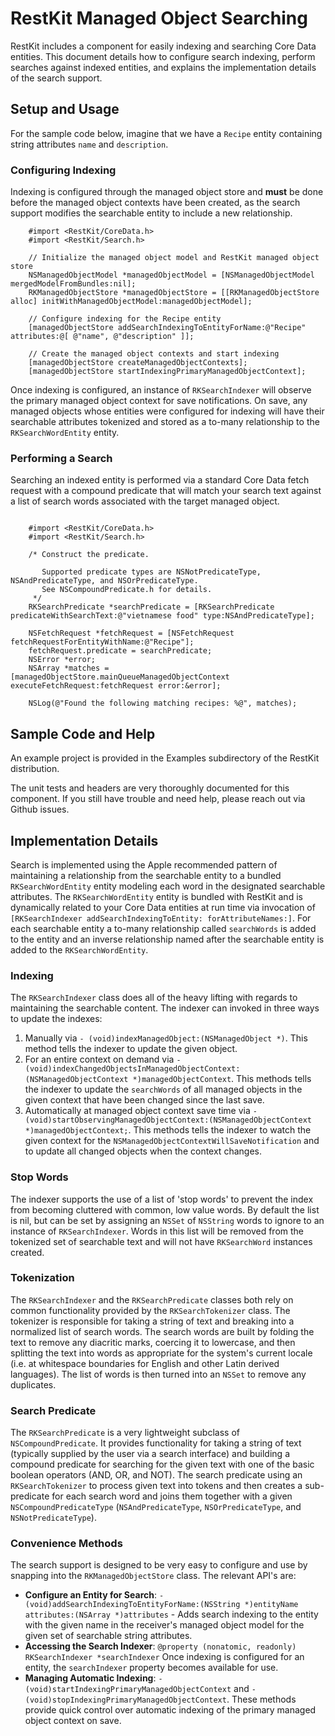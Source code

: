 # RestKit Managed Object Searching

RestKit includes a component for easily indexing and searching Core Data entities. This document details how to configure search indexing, perform searches against indexed entities, and explains the implementation details of the search support.

## Setup and Usage

For the sample code below, imagine that we have a `Recipe` entity containing string attributes `name` and `description`.

### Configuring Indexing

Indexing is configured through the managed object store and **must** be done before the managed object contexts have been created, as the search support modifies the searchable entity to include a new relationship.

```
	#import <RestKit/CoreData.h>
	#import <RestKit/Search.h>
	
	// Initialize the managed object model and RestKit managed object store
	NSManagedObjectModel *managedObjectModel = [NSManagedObjectModel mergedModelFromBundles:nil];
	RKManagedObjectStore *managedObjectStore = [[RKManagedObjectStore alloc] initWithManagedObjectModel:managedObjectModel];
	
	// Configure indexing for the Recipe entity
	[managedObjectStore addSearchIndexingToEntityForName:@"Recipe" attributes:@[ @"name", @"description" ]];
	
	// Create the managed object contexts and start indexing
	[managedObjectStore createManagedObjectContexts];
	[managedObjectStore startIndexingPrimaryManagedObjectContext];

```

Once indexing is configured, an instance of `RKSearchIndexer` will observe the primary managed object context for save notifications. On save, any managed objects whose entities were configured for indexing will have their searchable attributes tokenized and stored as a to-many relationship to the `RKSearchWordEntity` entity.

### Performing a Search

Searching an indexed entity is performed via a standard Core Data fetch request with a compound predicate that will match your search text against a list of search words associated with the target managed object.

```objc

	#import <RestKit/CoreData.h>
	#import <RestKit/Search.h>
	
	/* Construct the predicate.
		
	   Supported predicate types are NSNotPredicateType, NSAndPredicateType, and NSOrPredicateType. 
	   See NSCompoundPredicate.h for details.
	 */
	RKSearchPredicate *searchPredicate = [RKSearchPredicate predicateWithSearchText:@"vietnamese food" type:NSAndPredicateType];

	NSFetchRequest *fetchRequest = [NSFetchRequest fetchRequestForEntityWithName:@"Recipe"];
	fetchRequest.predicate = searchPredicate;
	NSError *error;	
	NSArray *matches = [managedObjectStore.mainQueueManagedObjectContext executeFetchRequest:fetchRequest error:&error];
	
	NSLog(@"Found the following matching recipes: %@", matches);

```

## Sample Code and Help

An example project is provided in the Examples subdirectory of the RestKit distribution.

The unit tests and headers are very thoroughly documented for this component. If you still have trouble and need help, please reach out via Github issues.

## Implementation Details

Search is implemented using the Apple recommended pattern of maintaining a relationship from the searchable entity to a bundled `RKSearchWordEntity` entity modeling each word in the designated searchable attributes. The `RKSearchWordEntity` entity is bundled with RestKit and is dynamically related to your Core Data entities at run time via invocation of `[RKSearchIndexer addSearchIndexingToEntity: forAttributeNames:]`. For each searchable entity a to-many relationship called `searchWords` is added to the entity and an inverse relationship named after the searchable entity is added to the `RKSearchWordEntity`.

### Indexing

The `RKSearchIndexer` class does all of the heavy lifting with regards to maintaining the searchable content. The indexer can invoked in three ways to update the indexes:

1. Manually via `- (void)indexManagedObject:(NSManagedObject *)`. This method tells the indexer to update the given object.
2. For an entire context on demand via `- (void)indexChangedObjectsInManagedObjectContext:(NSManagedObjectContext *)managedObjectContext`. This methods tells the indexer to update the `searchWords` of all managed objects in the given context that have been changed since the last save.
3. Automatically at managed object context save time via `- (void)startObservingManagedObjectContext:(NSManagedObjectContext *)managedObjectContext;`. This methods tells the indexer to watch the given context for the `NSManagedObjectContextWillSaveNotification` and to update all changed objects when the context changes.

### Stop Words

The indexer supports the use of a list of 'stop words' to prevent the index from becoming cluttered with common, low value words. By default the list is nil, but can be set by assigning an `NSSet` of `NSString` words to ignore to an instance of `RKSearchIndexer`. Words in this list will be removed from the tokenized set of searchable text and will not have `RKSearchWord` instances created.

### Tokenization

The `RKSearchIndexer` and the `RKSearchPredicate` classes both rely on common functionality provided by the `RKSearchTokenizer` class. The tokenizer is responsible for taking a string of text and breaking into a normalized list of search words. The search words are built by folding the text to remove any diacritic marks, coercing it to lowercase, and then splitting the text into words as appropriate for the system's current locale (i.e. at whitespace boundaries for English and other Latin derived languages). The list of words is then turned into an `NSSet` to remove any duplicates.

### Search Predicate

The `RKSearchPredicate` is a very lightweight subclass of `NSCompoundPredicate`. It provides functionality for taking a string of text (typically supplied by the user via a search interface) and building a compound predicate for searching for the given text with one of the basic boolean operators (AND, OR, and NOT). The search predicate using an `RKSearchTokenizer` to process given text into tokens and then creates a sub-predicate for each search word and joins them together with a given `NSCompoundPredicateType` (`NSAndPredicateType`, `NSOrPredicateType`, and `NSNotPredicateType`).

### Convenience Methods

The search support is designed to be very easy to configure and use by snapping into the `RKManagedObjectStore` class. The relevant API's are:

- **Configure an Entity for Search**: `- (void)addSearchIndexingToEntityForName:(NSString *)entityName attributes:(NSArray *)attributes` - Adds search indexing to the entity with the given name in the receiver's managed object model for the given set of searchable string attributes.
- **Accessing the Search Indexer**: `@property (nonatomic, readonly) RKSearchIndexer *searchIndexer` Once indexing is configured for an entity, the `searchIndexer` property becomes available for use.
- **Managing Automatic Indexing**: `- (void)startIndexingPrimaryManagedObjectContext` and `- (void)stopIndexingPrimaryManagedObjectContext`. These methods provide quick control over automatic indexing of the primary managed object context on save.
